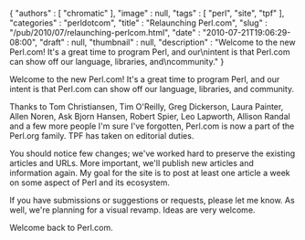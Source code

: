 {
   "authors" : [
      "chromatic"
   ],
   "image" : null,
   "tags" : [
      "perl",
      "site",
      "tpf"
   ],
   "categories" : "perldotcom",
   "title" : "Relaunching Perl.com",
   "slug" : "/pub/2010/07/relaunching-perlcom.html",
   "date" : "2010-07-21T19:06:29-08:00",
   "draft" : null,
   "thumbnail" : null,
   "description" : "Welcome to the new Perl.com!  It's a great time to program Perl, and our\nintent is that Perl.com can show off our language, libraries, and\ncommunity."
}





Welcome to the new Perl.com! It's a great time to program Perl, and our
intent is that Perl.com can show off our language, libraries, and
community.

Thanks to Tom Christiansen, Tim O'Reilly, Greg Dickerson, Laura Painter,
Allen Noren, Ask Bjorn Hansen, Robert Spier, Leo Lapworth, Allison
Randal and a few more people I'm sure I've forgotten, Perl.com is now a
part of the Perl.org family. TPF has taken on editorial duties.

You should notice few changes; we've worked hard to preserve the
existing articles and URLs. More important, we'll publish new articles
and information again. My goal for the site is to post at least one
article a week on some aspect of Perl and its ecosystem.

If you have submissions or suggestions or requests, please let me know.
As well, we're planning for a visual revamp. Ideas are very welcome.

Welcome back to Perl.com.


